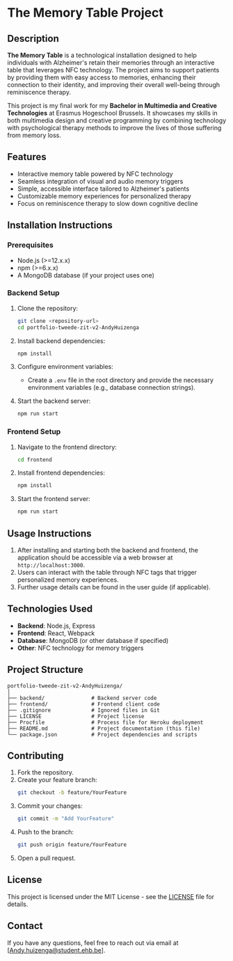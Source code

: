 # The Memory Table Project

## Description

**The Memory Table** is a technological installation designed to help individuals with Alzheimer's retain their memories through an interactive table that leverages NFC technology. The project aims to support patients by providing them with easy access to memories, enhancing their connection to their identity, and improving their overall well-being through reminiscence therapy.

This project is my final work for my **Bachelor in Multimedia and Creative Technologies** at Erasmus Hogeschool Brussels. It showcases my skills in both multimedia design and creative programming by combining technology with psychological therapy methods to improve the lives of those suffering from memory loss.

## Features

- Interactive memory table powered by NFC technology
- Seamless integration of visual and audio memory triggers
- Simple, accessible interface tailored to Alzheimer's patients
- Customizable memory experiences for personalized therapy
- Focus on reminiscence therapy to slow down cognitive decline

## Installation Instructions

### Prerequisites
- Node.js (>=12.x.x)
- npm (>=6.x.x)
- A MongoDB database (if your project uses one)

### Backend Setup
1. Clone the repository:
   ```bash
   git clone <repository-url>
   cd portfolio-tweede-zit-v2-AndyHuizenga
   ```

2. Install backend dependencies:
   ```bash
   npm install
   ```

3. Configure environment variables:
   - Create a `.env` file in the root directory and provide the necessary environment variables (e.g., database connection strings).

4. Start the backend server:
   ```bash
   npm run start
   ```

### Frontend Setup

1. Navigate to the frontend directory:
   ```bash
   cd frontend
   ```

2. Install frontend dependencies:
   ```bash
   npm install
   ```

3. Start the frontend server:
   ```bash
   npm run start
   ```

## Usage Instructions

1. After installing and starting both the backend and frontend, the application should be accessible via a web browser at `http://localhost:3000`.
2. Users can interact with the table through NFC tags that trigger personalized memory experiences.
3. Further usage details can be found in the user guide (if applicable).

## Technologies Used

- **Backend**: Node.js, Express
- **Frontend**: React, Webpack
- **Database**: MongoDB (or other database if specified)
- **Other**: NFC technology for memory triggers

## Project Structure

```
portfolio-tweede-zit-v2-AndyHuizenga/
│
├── backend/               # Backend server code
├── frontend/              # Frontend client code
├── .gitignore             # Ignored files in Git
├── LICENSE                # Project license
├── Procfile               # Process file for Heroku deployment
├── README.md              # Project documentation (this file)
└── package.json           # Project dependencies and scripts
```

## Contributing

1. Fork the repository.
2. Create your feature branch:
   ```bash
   git checkout -b feature/YourFeature
   ```
3. Commit your changes:
   ```bash
   git commit -m "Add YourFeature"
   ```
4. Push to the branch:
   ```bash
   git push origin feature/YourFeature
   ```
5. Open a pull request.

## License

This project is licensed under the MIT License - see the [LICENSE](LICENSE) file for details.

## Contact

If you have any questions, feel free to reach out via email at [Andy.huizenga@student.ehb.be].